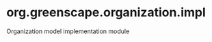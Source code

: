 org.greenscape.organization.impl
===========================

Organization model implementation module
